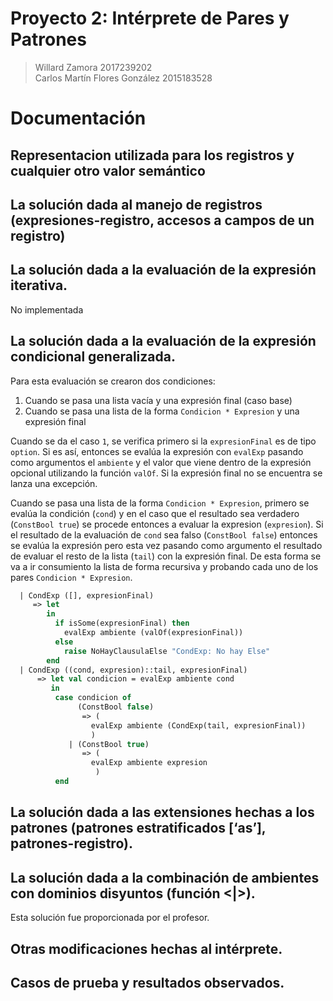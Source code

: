 Proyecto 2: Intérprete de Pares y Patrones
==========================================
> Willard Zamora 2017239202  
> Carlos Martín Flores González 2015183528

# Documentación

## Representacion utilizada para los registros y cualquier otro valor semántico

## La solución dada al manejo de registros (expresiones-registro, accesos a campos de un registro)

## La solución dada a la evaluación de la expresión iterativa.
No implementada 

## La solución dada a la evaluación de la expresión condicional generalizada.
Para esta evaluación se crearon dos condiciones:
1. Cuando se pasa una lista vacía y una expresión final (caso base)
2. Cuando se pasa una lista de la forma `Condicion * Expresion` y una expresión final

Cuando se da el caso `1`, se verifica primero si la `expresionFinal` es de tipo `option`. Si es así, entonces se evalúa la expresión con `evalExp` pasando como argumentos el `ambiente` y el valor que viene dentro de la expresión opcional utilizando la función `valOf`. Si la expresión final no se encuentra se lanza una excepción.

Cuando se pasa una lista de la forma `Condicion * Expresion`, primero se evalúa la condición (`cond`) y en el caso que el resultado sea verdadero (`ConstBool true`) se procede entonces a evaluar la expresion (`expresion`). Si el resultado de la evaluación de `cond` sea falso (`ConstBool false`) entonces se evalúa la expresión pero esta vez pasando como argumento el resultado de evaluar el resto de la lista (`tail`) con la expresión final. De esta forma se va a ir consumiento la lista de forma recursiva y probando cada uno de los pares `Condicion * Expresion`.

```sml
  | CondExp ([], expresionFinal)
     => let
        in
          if isSome(expresionFinal) then 
            evalExp ambiente (valOf(expresionFinal))
          else
            raise NoHayClausulaElse "CondExp: No hay Else"
        end
  | CondExp ((cond, expresion)::tail, expresionFinal)
      => let val condicion = evalExp ambiente cond
         in 
          case condicion of
               (ConstBool false) 
                => ( 
                  evalExp ambiente (CondExp(tail, expresionFinal))
                  )
             | (ConstBool true)  
                => (
                  evalExp ambiente expresion
                   )
          end
```

## La solución dada a las extensiones hechas a los patrones (patrones estratificados [‘as’], patrones-registro).

## La solución dada a la combinación de ambientes con dominios disyuntos (función <|>).
Esta solución fue proporcionada por el profesor.

## Otras modificaciones hechas al intérprete.

## Casos de prueba y resultados observados.